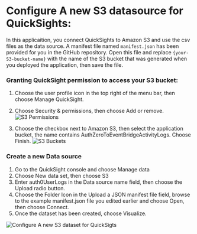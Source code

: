 # Configure A new S3 datasource for QuickSights:
In this applicaition, you connect QuickSights to Amazon S3 and use the csv files as the data source. A manifest file named `manifest.json` has been provided for you in the GitHub repository.  Open this file and replace `{your-S3-bucket-name}` with the name of the S3 bucket that was generated when you deployed the application, then save the file.

### Granting QuickSight permission to access your S3 bucket:

1.	Choose the user profile icon in the top right of the menu bar, then choose Manage QuickSight.
2.	Choose Security & permissions, then choose Add or remove.
![S3 Permissions](https://raw.githubusercontent.com/aws-samples/Auth0EventBridge/master/images/s3Permissions.png "S3 Permissions Dashboard")

3.	Choose the checkbox next to Amazon S3, then select the application bucket, the name contains AuthZeroToEventBridgeActivityLogs. Choose Finish. 
![S3 Buckets](https://raw.githubusercontent.com/aws-samples/Auth0EventBridge/master/images/s3Buckets.png "S3 Permissions Dashboard")


### Create a new Data source

1.	Go to the QuickSight console and choose Manage data
1.	Choose New data set, then choose S3
1.	Enter auth0UserLogs in the Data source name field, then choose the Upload radio button.
1.	Choose the Folder Icon in the Upload a JSON manifest file field, browse to the example manifest.json file you edited earlier and choose Open, then choose Connect.
1.	Once the dataset has been created, choose Visualize.

![Configure A new S3 dataset for QuickSigts](https://raw.githubusercontent.com/aws-samples/Auth0EventBridge/master/images/NewS3DataSource.png "Configure A new S3 dataset for QuickSigts")

